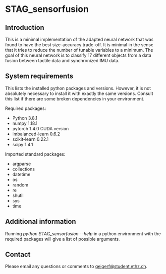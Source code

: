 # STAG_sensorfusion
## Introduction

This is a minimal implementation of the adapted neural network that was found to have the best size-accuracy trade-off.
It is minimal in the sense that it tries to reduce the number of tunable variables to a minimum.
The goal of this neural network is to classify 17 different objects from a data fusion between tactile data and synchronized IMU data.


## System requirements

This lists the installed python packages and versions.
However, it is not absolutely necessary to install it with exactly the same versions.
Consult this list if there are some broken dependencies in your environment.

Required packages:
- Python            3.8.1
- numpy             1.18.1
- pytorch           1.4.0 CUDA version
- imbalanced-learn  0.6.2
- scikit-learn      0.22.1
- scipy             1.4.1

Imported standard packages:
- argparse
- collections
- datetime
- os
- random
- re
- shutil
- sys
- time


## Additional information

Running *python STAG_sensorfusion --help* in a python environment with the required packages will give a list of possible arguments.


## Contact

Please email any questions or comments to [geigerf@student.ethz.ch](geigerf@student.ethz.ch).
